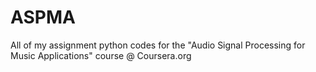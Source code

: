 # ASPMA
All of my assignment python codes for the "Audio Signal Processing for Music Applications" course @ Coursera.org
